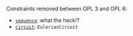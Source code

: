 Constraints removed between OPL 3 and OPL 6: 

* [`sequence`](https://lost-contact.mit.edu/afs/pdc.kth.se/roots/ilse/v0.7/pdc/vol/cplex/12.5/amd64_co5/doc/html/en-US/OPL_Studio/oplmigration/topics/opl_mig_prev_3x4x_3xCP_constr_seq.html): what the heck!?
* [`circuit`](https://lost-contact.mit.edu/afs/pdc.kth.se/roots/ilse/v0.7/pdc/vol/cplex/12.5/amd64_co5/doc/html/en-US/OPL_Studio/oplmigration/topics/opl_mig_prev_3x4x_3xCP_constr_circuit.html): `EulerianCircuit`